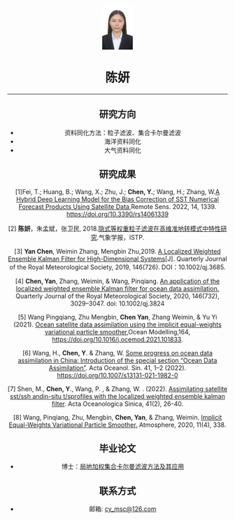 <center>
<img src="../files/img/photo/cy.jpeg" width="70" height="100" />
</cener>

# 陈妍
---

## 研究方向
* 资料同化方法：粒子滤波、集合卡尔曼滤波
* 海洋资料同化
* 大气资料同化

## 研究成果
[1]Fei, T.; Huang, B.; Wang, X.; Zhu, J.; **Chen, Y.**; Wang, H.; Zhang, W.[A Hybrid Deep Learning Model for the Bias Correction of SST Numerical Forecast Products Using Satellite Data](../assets/papers/cy-2022-remotesensing-14-01339.pdf),Remote Sens. 2022, 14, 1339. https://doi.org/10.3390/rs14061339

[2] **陈妍**，朱孟斌，张卫民, 2018.[隐式等权重粒子滤波在高维准地转模式中特性研究](http://www.cmsjournal.net/qxxb_cn/ch/reader/create_pdf.aspx?file_no=2017090&flag=1&journal_id=qxxb_cn&year_id=2018).气象学报，ISTP.

[3] **Yan Chen**, Weimin Zhang, Mengbin Zhu,2019. [A Localized Weighted Ensemble Kalman Filter for High-Dimensional Systems](../assets/papers/A-Localized-Weighted-Ensemble-Kalman-_Filter-for-High-Dimensional-Systems.pdf)[J].  Quarterly Journal of the Royal Meteorological Society, 2019, 146(726). DOI：10.1002/qj.3685.

[4] **Chen, Yan**, Zhang, Weimin, & Wang, Pinqiang. [An application of the localized weighted ensemble Kalman filter for ocean data assimilation.](../assets/papers/Chen-2020-An-application-of-the-localized-weig.pdf.pdf)  Quarterly Journal of the Royal Meteorological Society, 2020, 146(732), 3029–3047. doi: 10.1002/qj.3824

[5] Wang Pingqiang, Zhu Mengbin, **Chen Yan**, Zhang Weimin, & Yu Yi (2021). [Ocean satellite data assimilation using the implicit equal-weights variational particle smoother](../assets/papers/Wangpq-2021-Ocean+satellite+data+assimilation+us.pdf),Ocean Modelling,164, https://doi.org/10.1016/j.ocemod.2021.101833.

[6] Wang, H., **Chen, Y**. & Zhang, W. [Some progress on ocean data assimilation in China: Introduction of the special section “Ocean Data Assimilation”](/assets/papers/Wanghz-2022-Some+progress+on+ocean+data+assimilation+in+China.pdf). Acta Oceanol. Sin. 41, 1–2 (2022). https://doi.org/10.1007/s13131-021-1982-0

[7] Shen, M., **Chen, Y**., Wang, P. , & Zhang, W. . (2022). [Assimilating satellite sst/ssh andin-situ t/sprofiles with the localized weighted ensemble kalman filter](../assets/papers/Shen-2022-Assimilation+Satellite+SSTSSH+and+in-situ+TS+Profiles.pdf). Acta Oceanologica Sinica, 41(2), 26-40.

[8] Wang, Pinqiang, Zhu, Mengbin, **Chen, Yan**, & Zhang, Weimin. [Implicit Equal-Weights Variational Particle Smoother.](../assets/papers/Wang-2020-Implicit-Equal-Weights-Variational-P.pdf)  Atmosphere, 2020, 11(4), 338.


## 毕业论文
* 博士：[局地加权集合卡尔曼滤波方法及其应用](../assets/dissertations/陈妍-局地加权集合卡尔曼滤波方法及其应用.pdf)


## 联系方式
* 邮箱: cy_msc@126.com
